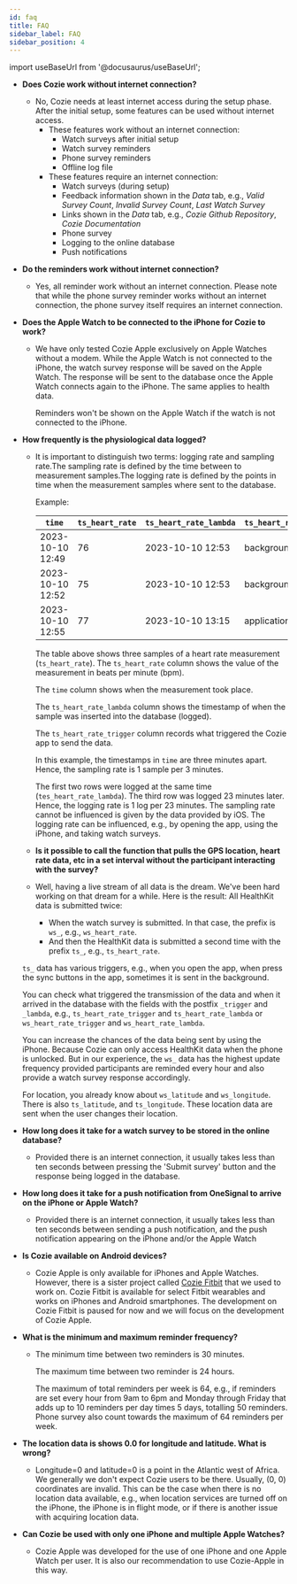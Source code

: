 ```yaml
---
id: faq
title: FAQ
sidebar_label: FAQ
sidebar_position: 4
---
```


import useBaseUrl from '@docusaurus/useBaseUrl';

* **Does Cozie work without internet connection?**
  * No, Cozie needs at least internet access during the setup phase. After the initial setup, some features can be used without internet access.
    * These features work without an internet connection:
      * Watch surveys after initial setup
      * Watch survey reminders
      * Phone survey reminders
      * Offline log file 
      <!-- HealthKit data collection-->
    * These features require an internet connection:
      * Watch surveys (during setup)
      * Feedback information shown in the *Data* tab, e.g., *Valid Survey Count*, *Invalid Survey Count*, *Last Watch Survey*
      * Links shown in the *Data* tab, e.g., *Cozie Github Repository*, *Cozie Documentation*
      * Phone survey
      * Logging to the online database
      * Push notifications

* **Do the reminders work without internet connection?**
  * Yes, all reminder work without an internet connection. Please note that while the phone survey reminder works without an internet connection, the phone survey itself requires an internet connection.

* **Does the Apple Watch to be connected to the iPhone for Cozie to work?**
  * We have only tested Cozie Apple exclusively on Apple Watches without a modem. While the Apple Watch is not connected to the iPhone, the watch survey response will be saved on the Apple Watch. The response will be sent to the database once the Apple Watch  connects again to the iPhone. The same applies to health 
  data.
  
    Reminders won't be shown on the Apple Watch if the watch is not connected
    to the iPhone.
  <!--What if the Apple watch is connected to wifi?-->
  <!--Watch survey is sent later but location data might be off-->

* **How frequently is the physiological data logged?**
  * It is important to distinguish two terms: logging rate and sampling rate.The sampling rate is defined by the time between to measurement samples.The logging rate is defined by the points in time when the measurement samples where sent to the database.

    Example:

    | `time`  | `ts_heart_rate` |`ts_heart_rate_lambda`|`ts_heart_rate_trigger`|
    |-----------------|---------|----------------------|-----------------------|
    |2023-10-10 12:49 | 76      | 2023-10-10 12:53     | background_task       |
    |2023-10-10 12:52 | 75      | 2023-10-10 12:53     | background_task       |
    |2023-10-10 12:55 | 77      | 2023-10-10 13:15     | application_appear    |

    The table above shows three samples of a heart rate measurement (`ts_heart_rate`). The `ts_heart_rate` column shows the value of the measurement in beats per minute (bpm).

    The `time` column shows when the measurement took place.

    The `ts_heart_rate_lambda` column shows the timestamp of when the sample was inserted into the database (logged).

    The `ts_heart_rate_trigger` column records what triggered the Cozie app to send the data.

    In this example, the timestamps in `time` are three minutes apart. Hence, the sampling rate is 1 sample per 3 minutes.

    The first two rows were logged at the same time (`tes_heart_rate_lambda`). The third row was logged 23 minutes later.  Hence, the logging rate is 1 log per 23 minutes. The sampling rate cannot be influenced is given by the data provided by iOS. The logging rate can be influenced, e.g., by opening the app, using the iPhone, and taking watch surveys.

  * **Is it possible to call the function that pulls the GPS location, heart rate data, etc in a set interval without the participant interacting with the survey?**
  * Well, having a live stream of all data is the dream. We've been hard working on that dream for a while. Here is the result:
  All HealthKit data is submitted twice: 
    * When the watch survey is submitted. In that case, the prefix is `ws_`, e.g., `ws_heart_rate`.
    * And then the HealthKit data is submitted a second time with the prefix `ts_`, e.g., `ts_heart_rate`. 
  
  `ts_` data has various triggers, e.g., when you open the app, when press the sync buttons in the app, sometimes it is sent in the background.

  You can check what triggered the transmission of the data and when it arrived in the database with the fields with the postfix `_trigger` and `_lambda`, e.g., `ts_heart_rate_trigger` and `ts_heart_rate_lambda` or `ws_heart_rate_trigger` and `ws_heart_rate_lambda`.

  You can increase the chances of the data being sent by using the iPhone. Because Cozie can only access HealthKit data when the phone is unlocked. But in our experience, the `ws_` data has the highest update frequency provided participants are reminded every hour and also provide a watch survey response accordingly.
  
  For location, you already know about `ws_latitude` and `ws_longitude`. There is also `ts_latitude`, and `ts_longitude`. These location data are sent when the user changes their location. 

* **How long does it take for a watch survey to be stored in the online database?**
  * Provided there is an internet connection, it usually takes less than ten seconds between pressing the 'Submit survey' button and the response being logged in the database.

* **How long does it take for a push notification from OneSignal to arrive on the iPhone or Apple Watch?**
  * Provided there is an internet connection, it usually takes less than ten seconds between sending a push notification, and the push notification appearing on the iPhone and/or the Apple Watch

* **Is Cozie available on Android devices?**
  * Cozie Apple is only available for iPhones and Apple Watches. However, there is a sister project called [Cozie Fitbit](https://cozie-fitbit.app/) that we used to work on. Cozie Fitbit is available for select Fitbit wearables and works on iPhones and Android smartphones. The development on Cozie Fitbit is paused for now and we will focus on the development of Cozie Apple.

* **What is the minimum and maximum reminder frequency?**
  * The minimum time between two reminders is 30 minutes.

    The maximum time between two reminder is 24 hours.
    
    The maximum of total reminders per week is 64, e.g., if reminders are set every hour from 9am to 6pm and Monday through Friday that adds up to 10 reminders per day times 5 days, totalling 50 reminders. Phone survey also count towards the maximum of 64 reminders per week.

* **The location data is shows 0.0 for longitude and latitude. What is wrong?**
  * Longitude=0 and latitude=0 is a point in the Atlantic west of Africa. We generally we don't expect Cozie users to be there. Usually, (0, 0) coordinates are invalid. This can be the case when there is no location data available, e.g., when location services are turned off on the iPhone, the iPhone is in flight mode, or if there is another issue with acquiring location data.

* **Can Cozie be used with only one iPhone and multiple Apple Watches?**
  * Cozie Apple was developed for the use of one iPhone and one Apple Watch per user. It is also our recommendation to use Cozie-Apple in this way.